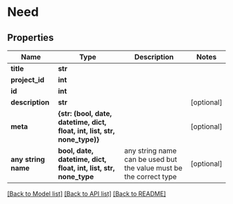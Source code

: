 # Need


## Properties
Name | Type | Description | Notes
------------ | ------------- | ------------- | -------------
**title** | **str** |  | 
**project_id** | **int** |  | 
**id** | **int** |  | 
**description** | **str** |  | [optional] 
**meta** | **{str: (bool, date, datetime, dict, float, int, list, str, none_type)}** |  | [optional] 
**any string name** | **bool, date, datetime, dict, float, int, list, str, none_type** | any string name can be used but the value must be the correct type | [optional]

[[Back to Model list]](../README.md#documentation-for-models) [[Back to API list]](../README.md#documentation-for-api-endpoints) [[Back to README]](../README.md)


